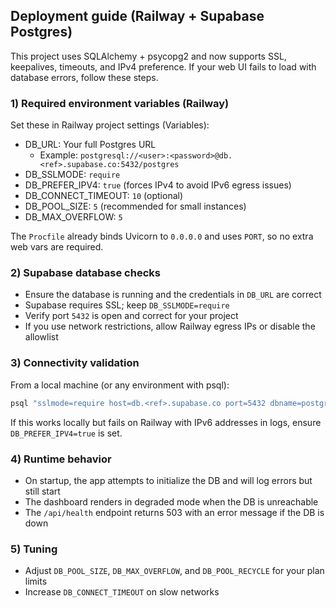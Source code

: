 ## Deployment guide (Railway + Supabase Postgres)

This project uses SQLAlchemy + psycopg2 and now supports SSL, keepalives, timeouts, and IPv4 preference. If your web UI fails to load with database errors, follow these steps.

### 1) Required environment variables (Railway)

Set these in Railway project settings (Variables):

- DB_URL: Your full Postgres URL
  - Example: `postgresql://<user>:<password>@db.<ref>.supabase.co:5432/postgres`
- DB_SSLMODE: `require`
- DB_PREFER_IPV4: `true`  (forces IPv4 to avoid IPv6 egress issues)
- DB_CONNECT_TIMEOUT: `10` (optional)
- DB_POOL_SIZE: `5` (recommended for small instances)
- DB_MAX_OVERFLOW: `5`

The `Procfile` already binds Uvicorn to `0.0.0.0` and uses `PORT`, so no extra web vars are required.

### 2) Supabase database checks

- Ensure the database is running and the credentials in `DB_URL` are correct
- Supabase requires SSL; keep `DB_SSLMODE=require`
- Verify port `5432` is open and correct for your project
- If you use network restrictions, allow Railway egress IPs or disable the allowlist

### 3) Connectivity validation

From a local machine (or any environment with psql):

```bash
psql "sslmode=require host=db.<ref>.supabase.co port=5432 dbname=postgres user=<user> password=<password>"
```

If this works locally but fails on Railway with IPv6 addresses in logs, ensure `DB_PREFER_IPV4=true` is set.

### 4) Runtime behavior

- On startup, the app attempts to initialize the DB and will log errors but still start
- The dashboard renders in degraded mode when the DB is unreachable
- The `/api/health` endpoint returns 503 with an error message if the DB is down

### 5) Tuning

- Adjust `DB_POOL_SIZE`, `DB_MAX_OVERFLOW`, and `DB_POOL_RECYCLE` for your plan limits
- Increase `DB_CONNECT_TIMEOUT` on slow networks

